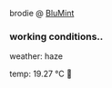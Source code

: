 brodie @ [BluMint](https://www.linkedin.com/company/blumint-io/)

<!--weather_start-->
### working conditions..

weather: haze 

temp: 19.27 °C 👕

<!--weather_end-->
